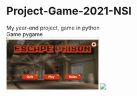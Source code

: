 # Project-Game-2021-NSI
My year-end project, game in python
<br/> Game pygame
<br/>
<img src="IMG/gifmenu.gif" width="48%">
<img src="IMG/gif2.gif" width="48%">
